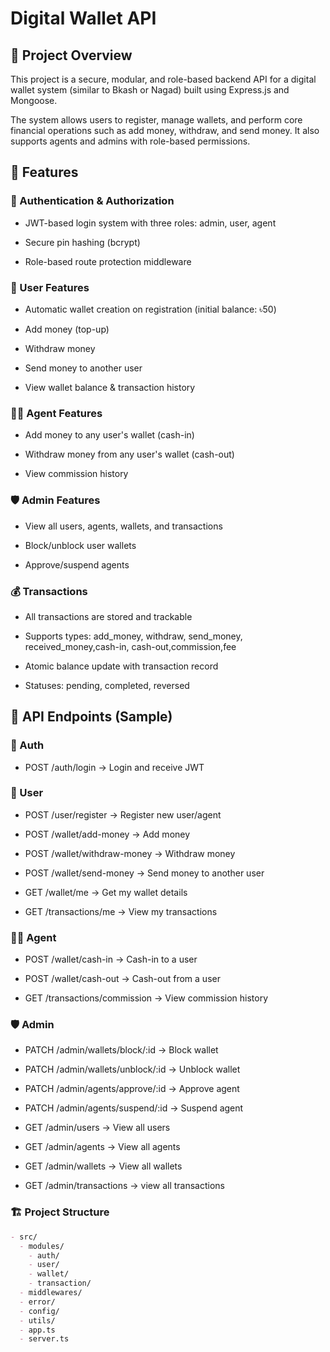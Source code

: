 
# Digital Wallet API

## 📌 Project Overview

This project is a secure, modular, and role-based backend API for a digital wallet system (similar to Bkash or Nagad) built using Express.js and Mongoose.

The system allows users to register, manage wallets, and perform core financial operations such as add money, withdraw, and send money. It also supports agents and admins with role-based permissions.

## 🚀 Features

### 🔐 Authentication & Authorization

- JWT-based login system with three roles: admin, user, agent

- Secure pin hashing (bcrypt)

- Role-based route protection middleware

### 👤 User Features

- Automatic wallet creation on registration (initial balance: ৳50)
- Add money (top-up)

- Withdraw money

- Send money to another user

- View wallet balance & transaction history

### 🧑‍💼 Agent Features

- Add money to any user's wallet (cash-in)

- Withdraw money from any user's wallet (cash-out)

- View commission history

### 🛡️ Admin Features

- View all users, agents, wallets, and transactions

- Block/unblock user wallets

- Approve/suspend agents

### 💰 Transactions

- All transactions are stored and trackable

- Supports types: add_money, withdraw, send_money, received_money,cash-in, cash-out,commission,fee

- Atomic balance update with transaction record

- Statuses: pending, completed, reversed

## 📜 API Endpoints (Sample)

### 🔑 Auth

- POST /auth/login → Login and receive JWT

### 👤 User

- POST /user/register → Register new user/agent

- POST /wallet/add-money → Add money

- POST /wallet/withdraw-money → Withdraw money

- POST /wallet/send-money → Send money to another user

- GET /wallet/me → Get my wallet details

- GET /transactions/me → View my transactions

### 🧑‍💼 Agent

- POST /wallet/cash-in → Cash-in to a user

- POST /wallet/cash-out → Cash-out from a user

- GET /transactions/commission → View commission history 

### 🛡️ Admin

- PATCH /admin/wallets/block/:id → Block wallet

- PATCH /admin/wallets/unblock/:id → Unblock wallet

- PATCH /admin/agents/approve/:id → Approve agent

- PATCH /admin/agents/suspend/:id → Suspend agent

- GET /admin/users → View all users

- GET /admin/agents → View all agents

- GET /admin/wallets → View all wallets

- GET /admin/transactions → view all transactions



### 🏗️  Project Structure

```markdown
- src/
  - modules/
    - auth/
    - user/
    - wallet/
    - transaction/
  - middlewares/
  - error/
  - config/
  - utils/
  - app.ts
  - server.ts





